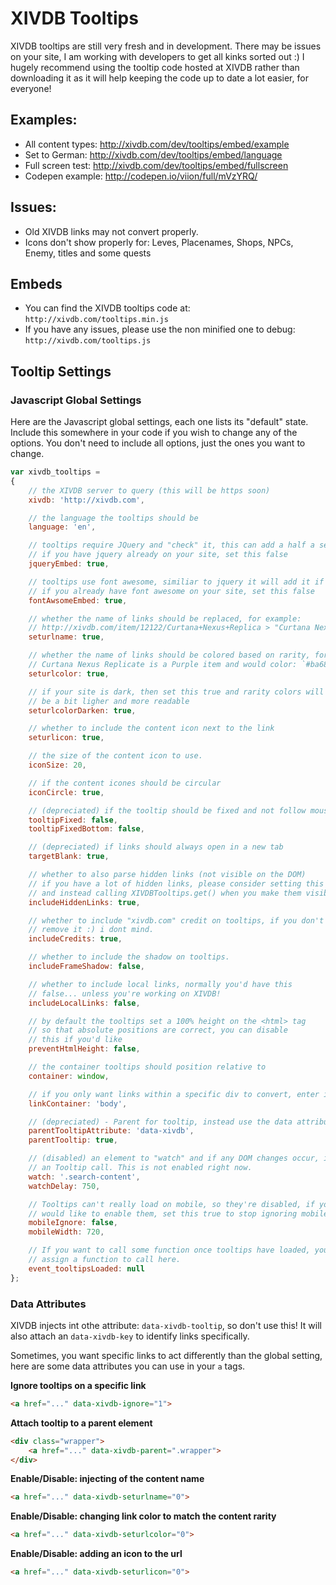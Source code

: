 # XIVDB Tooltips

XIVDB tooltips are still very fresh and in development. There may be issues on your site, I am working with developers to get all kinks sorted out :) I hugely recommend using the tooltip code hosted at XIVDB rather than downloading it as it will help keeping the code up to date a lot easier, for everyone!

## Examples:

- All content types: http://xivdb.com/dev/tooltips/embed/example
- Set to German: http://xivdb.com/dev/tooltips/embed/language
- Full screen test: http://xivdb.com/dev/tooltips/embed/fullscreen
- Codepen example: http://codepen.io/viion/full/mVzYRQ/


## Issues:

- Old XIVDB links may not convert properly.
- Icons don't show properly for: Leves, Placenames, Shops, NPCs, Enemy, titles and some quests


## Embeds
- You can find the XIVDB tooltips code at: `http://xivdb.com/tooltips.min.js`
- If you have any issues, please use the non minified one to debug: `http://xivdb.com/tooltips.js`

## Tooltip Settings

### Javascript Global Settings

Here are the Javascript global settings, each one lists its "default" state. Include this somewhere
in your code if you wish to change any of the options. You don't need to include all options, just
the ones you want to change.

```js
var xivdb_tooltips =
{
    // the XIVDB server to query (this will be https soon)
    xivdb: 'http://xivdb.com',

    // the language the tooltips should be
    language: 'en',

    // tooltips require JQuery and "check" it, this can add a half a second delay
    // if you have jquery already on your site, set this false
    jqueryEmbed: true,

    // tooltips use font awesome, similiar to jquery it will add it if it does not exist
    // if you already have font awesome on your site, set this false
    fontAwsomeEmbed: true,

    // whether the name of links should be replaced, for example:
    // http://xivdb.com/item/12122/Curtana+Nexus+Replica > "Curtana Nexus Replicate"
    seturlname: true,

    // whether the name of links should be colored based on rarity, for example:
    // Curtana Nexus Replicate is a Purple item and would color: `#ba68c8`
    seturlcolor: true,

    // if your site is dark, then set this true and rarity colors will
    // be a bit ligher and more readable
    seturlcolorDarken: true,

    // whether to include the content icon next to the link
    seturlicon: true,

    // the size of the content icon to use.
    iconSize: 20,

    // if the content icones should be circular
    iconCircle: true,

    // (depreciated) if the tooltip should be fixed and not follow mouse
    tooltipFixed: false,
    tooltipFixedBottom: false,

    // (depreciated) if links should always open in a new tab
    targetBlank: true,

    // whether to also parse hidden links (not visible on the DOM)
    // if you have a lot of hidden links, please consider setting this false
    // and instead calling XIVDBTooltips.get() when you make them visible.
    includeHiddenLinks: true,

    // whether to include "xivdb.com" credit on tooltips, if you don't like it
    // remove it :) i dont mind.
    includeCredits: true,

    // whether to include the shadow on tooltips.
    includeFrameShadow: false,

    // whether to include local links, normally you'd have this
    // false... unless you're working on XIVDB!
    includeLocalLinks: false,

    // by default the tooltips set a 100% height on the <html> tag
    // so that absolute positions are correct, you can disable
    // this if you'd like
    preventHtmlHeight: false,

    // the container tooltips should position relative to
    container: window,

    // if you only want links within a specific div to convert, enter it here.
    linkContainer: 'body',

    // (depreciated) - Parent for tooltip, instead use the data attribute: data-xivdb-parent=".someclass"
    parentTooltipAttribute: 'data-xivdb',
    parentTooltip: true,

    // (disabled) an element to "watch" and if any DOM changes occur, it will trigger
    // an Tooltip call. This is not enabled right now.
    watch: '.search-content',
    watchDelay: 750,

    // Tooltips can't really load on mobile, so they're disabled, if you
    // would like to enable them, set this true to stop ignoring mobile.
    mobileIgnore: false,
    mobileWidth: 720,

    // If you want to call some function once tooltips have loaded, you can
    // assign a function to call here.
    event_tooltipsLoaded: null
};
```

### Data Attributes

XIVDB injects int othe attribute: `data-xivdb-tooltip`, so don't use this! It will also attach an `data-xivdb-key` to identify links specifically.

Sometimes, you want specific links to act differently than the global setting, here are some data attributes you can use in your `a` tags.

**Ignore tooltips on a specific link**
```html
<a href="..." data-xivdb-ignore="1">
```

**Attach tooltip to a parent element**
```html
<div class="wrapper">
    <a href="..." data-xivdb-parent=".wrapper">
</div>
```

**Enable/Disable: injecting of the content name**
```html
<a href="..." data-xivdb-seturlname="0">
```

**Enable/Disable: changing link color to match the content rarity**
```html
<a href="..." data-xivdb-seturlcolor="0">
```

**Enable/Disable: adding an icon to the url**
```html
<a href="..." data-xivdb-seturlicon="0">
```







